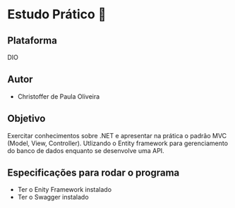 # Estudo Prático :book:
## Plataforma
DIO

## Autor
- Christoffer de Paula Oliveira

## Objetivo
Exercitar conhecimentos sobre .NET e apresentar na prática o padrão MVC (Model, View, Controller). Utlizando o Entity framework para gerenciamento do banco de dados enquanto se desenvolve uma API. 

## Especificações para rodar o programa
- Ter o Enity Framework instalado
- Ter o Swagger instalado

